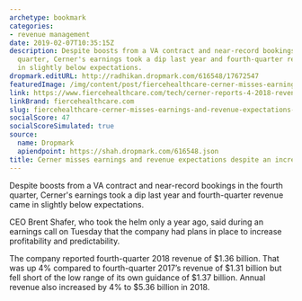 ```yaml
---
archetype: bookmark
categories:
- revenue management
date: 2019-02-07T10:35:15Z
description: Despite boosts from a VA contract and near-record bookings in the fourth
  quarter, Cerner's earnings took a dip last year and fourth-quarter revenue came
  in slightly below expectations.
dropmark.editURL: http://radhikan.dropmark.com/616548/17672547
featuredImage: /img/content/post/fiercehealthcare-cerner-misses-earnings-and-revenue-expectations-despite-an-increase-in-bookings.jpg
link: https://www.fiercehealthcare.com/tech/cerner-reports-4-2018-revenue-growth-eyeing-m-a-opportunities-2019
linkBrand: fiercehealthcare.com
slug: fiercehealthcare-cerner-misses-earnings-and-revenue-expectations-despite-an-increase-in-bookings
socialScore: 47
socialScoreSimulated: true
source:
  name: Dropmark
  apiendpoint: https://shah.dropmark.com/616548.json
title: Cerner misses earnings and revenue expectations despite an increase in bookings
---
```

Despite boosts from a VA contract and near-record bookings in the fourth quarter, Cerner's earnings took a dip last year and fourth-quarter revenue came in slightly below expectations.


CEO Brent Shafer, who took the helm only a year ago, said during an earnings call on Tuesday that the company had plans in place to increase profitability and predictability.

The company reported fourth-quarter 2018 revenue of $1.36 billion. That was up 4% compared to fourth-quarter 2017’s revenue of $1.31 billion but fell short of the low range of its own guidance of $1.37 billion. Annual revenue also increased by 4% to $5.36 billion in 2018.

